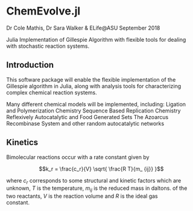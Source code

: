 # ChemEvolve.jl
Dr Cole Mathis, Dr Sara Walker & ELife@ASU 
September 2018

Julia Implementation of Gillespie Algorithm with flexible tools for dealing 
with stochastic reaction systems. 





## Introduction

This software package will enable the flexible implementation of the 
Gillespie algorithm in Julia, along with analysis tools for 
characterizing complex chemical reaction systems. 

Many different chemical models will be implemented, including:
Ligation and Polymerization Chemistry
Sequence Based Replication Chemistry
Reflexively Autocatalytic and Food Generated Sets
The Azoarcus Recombinase System
and other random autocatalytic networks

## Kinetics

Bimolecular reactions occur with a rate constant given by
```math
k_r = \frac{c_r}{V} \sqrt{ \frac{R T}{m_ {ij}} }
```

where $`c_r`$ corresponds to some structural and kinetic factors which are 
unknown, $`T`$ is the temperature, $`m_{ij}`$ is the reduced mass in daltons.
of the two reactants, $`V`$ is the reaction volume and $`R`$ is the ideal gas \
constant.

